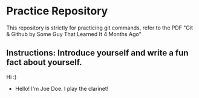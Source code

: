 # Practice Repository

This repository is strictly for practicing git commands, refer to the PDF "Git & Github by Some Guy That Learned It 4 Months Ago"

## Instructions: Introduce yourself and write a fun fact about yourself.
Hi :)

* Hello! I'm Joe Doe. I play the clarinet!
